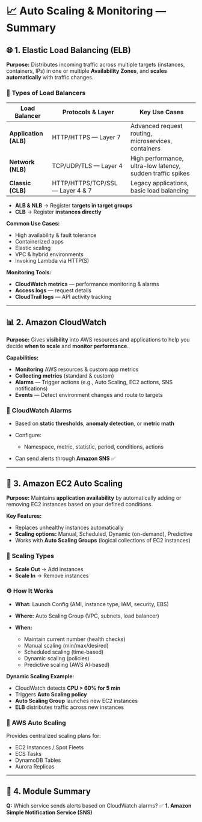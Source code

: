 
# 📈 **Auto Scaling & Monitoring — Summary**

## 🌐 **1. Elastic Load Balancing (ELB)**

**Purpose:**
Distributes incoming traffic across multiple targets (instances, containers, IPs) in one or multiple **Availability Zones**, and **scales automatically** with traffic changes.

### 🧭 **Types of Load Balancers**

| Load Balancer         | Protocols & Layer                | Key Use Cases                                              |
| --------------------- | -------------------------------- | ---------------------------------------------------------- |
| **Application (ALB)** | HTTP/HTTPS — Layer 7             | Advanced request routing, microservices, containers        |
| **Network (NLB)**     | TCP/UDP/TLS — Layer 4            | High performance, ultra-low latency, sudden traffic spikes |
| **Classic (CLB)**     | HTTP/HTTPS/TCP/SSL — Layer 4 & 7 | Legacy applications, basic load balancing                  |

* **ALB & NLB** → Register **targets in target groups**
* **CLB** → Register **instances directly**

**Common Use Cases:**

* High availability & fault tolerance
* Containerized apps
* Elastic scaling
* VPC & hybrid environments
* Invoking Lambda via HTTP(S)

**Monitoring Tools:**

* **CloudWatch metrics** — performance monitoring & alarms
* **Access logs** — request details
* **CloudTrail logs** — API activity tracking

---

## 📊 **2. Amazon CloudWatch**

**Purpose:**
Gives **visibility** into AWS resources and applications to help you decide **when to scale** and **monitor performance**.

**Capabilities:**

* **Monitoring** AWS resources & custom app metrics
* **Collecting metrics** (standard & custom)
* **Alarms** — Trigger actions (e.g., Auto Scaling, EC2 actions, SNS notifications)
* **Events** — Detect environment changes and route to targets

### 📌 **CloudWatch Alarms**

* Based on **static thresholds**, **anomaly detection**, or **metric math**
* Configure:

  * Namespace, metric, statistic, period, conditions, actions
* Can send alerts through **Amazon SNS** ✅

---

## 🧠 **3. Amazon EC2 Auto Scaling**

**Purpose:**
Maintains **application availability** by automatically adding or removing EC2 instances based on your defined conditions.

**Key Features:**

* Replaces unhealthy instances automatically
* **Scaling options:** Manual, Scheduled, Dynamic (on-demand), Predictive
* Works with **Auto Scaling Groups** (logical collections of EC2 instances)

### 🔄 **Scaling Types**

* **Scale Out** → Add instances
* **Scale In** → Remove instances

### ⚙️ **How It Works**

* **What:** Launch Config (AMI, instance type, IAM, security, EBS)
* **Where:** Auto Scaling Group (VPC, subnets, load balancer)
* **When:**

  * Maintain current number (health checks)
  * Manual scaling (min/max/desired)
  * Scheduled scaling (time-based)
  * Dynamic scaling (policies)
  * Predictive scaling (AWS AI-based)

**Dynamic Scaling Example:**

* CloudWatch detects **CPU > 60% for 5 min**
* Triggers **Auto Scaling policy**
* **Auto Scaling Group** launches new EC2 instances
* **ELB** distributes traffic across new instances

### 🧰 **AWS Auto Scaling**

Provides centralized scaling plans for:

* EC2 Instances / Spot Fleets
* ECS Tasks
* DynamoDB Tables
* Aurora Replicas

---

## 📝 **4. Module Summary**

**Q:** Which service sends alerts based on CloudWatch alarms?
✅ **1. Amazon Simple Notification Service (SNS)**

